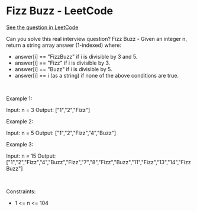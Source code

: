 # Fizz Buzz - LeetCode
[See the question in LeetCode](https://leetcode.com/problems/fizz-buzz/?envType=problem-list-v2&envId=simulation)

Can you solve this real interview question? Fizz Buzz - Given an integer n, return a string array answer (1-indexed) where:

 * answer[i] == "FizzBuzz" if i is divisible by 3 and 5.
 * answer[i] == "Fizz" if i is divisible by 3.
 * answer[i] == "Buzz" if i is divisible by 5.
 * answer[i] == i (as a string) if none of the above conditions are true.

 

Example 1:

Input: n = 3
Output: ["1","2","Fizz"]


Example 2:

Input: n = 5
Output: ["1","2","Fizz","4","Buzz"]


Example 3:

Input: n = 15
Output: ["1","2","Fizz","4","Buzz","Fizz","7","8","Fizz","Buzz","11","Fizz","13","14","FizzBuzz"]


 

Constraints:

 * 1 <= n <= 104
